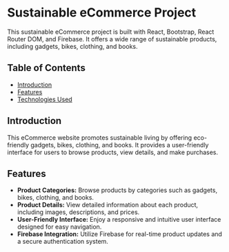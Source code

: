 # Sustainable eCommerce Project

This sustainable eCommerce project is built with React, Bootstrap, React Router DOM, and Firebase. It offers a wide range of sustainable products, including gadgets, bikes, clothing, and books.

## Table of Contents

- [Introduction](#introduction)
- [Features](#features)
- [Technologies Used](#technologies-used)


## Introduction

This eCommerce website promotes sustainable living by offering eco-friendly gadgets, bikes, clothing, and books. It provides a user-friendly interface for users to browse products, view details, and make purchases.

## Features

- **Product Categories:** Browse products by categories such as gadgets, bikes, clothing, and books.
- **Product Details:** View detailed information about each product, including images, descriptions, and prices.
- **User-Friendly Interface:** Enjoy a responsive and intuitive user interface designed for easy navigation.
- **Firebase Integration:** Utilize Firebase for real-time product updates and a secure authentication system.

